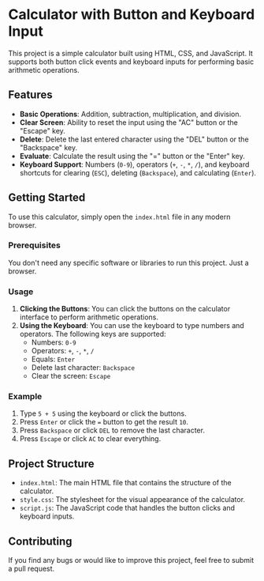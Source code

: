 # Calculator with Button and Keyboard Input

This project is a simple calculator built using HTML, CSS, and JavaScript. It supports both button click events and keyboard inputs for performing basic arithmetic operations.

## Features

- **Basic Operations**: Addition, subtraction, multiplication, and division.
- **Clear Screen**: Ability to reset the input using the "AC" button or the "Escape" key.
- **Delete**: Delete the last entered character using the "DEL" button or the "Backspace" key.
- **Evaluate**: Calculate the result using the "=" button or the "Enter" key.
- **Keyboard Support**: Numbers (`0-9`), operators (`+`, `-`, `*`, `/`), and keyboard shortcuts for clearing (`ESC`), deleting (`Backspace`), and calculating (`Enter`).

## Getting Started

To use this calculator, simply open the `index.html` file in any modern browser.

### Prerequisites

You don't need any specific software or libraries to run this project. Just a browser.

### Usage

1. **Clicking the Buttons**: You can click the buttons on the calculator interface to perform arithmetic operations.
2. **Using the Keyboard**: You can use the keyboard to type numbers and operators. The following keys are supported:
   - Numbers: `0-9`
   - Operators: `+`, `-`, `*`, `/`
   - Equals: `Enter`
   - Delete last character: `Backspace`
   - Clear the screen: `Escape`

### Example

1. Type `5 + 5` using the keyboard or click the buttons.
2. Press `Enter` or click the `=` button to get the result `10`.
3. Press `Backspace` or click `DEL` to remove the last character.
4. Press `Escape` or click `AC` to clear everything.

## Project Structure

- `index.html`: The main HTML file that contains the structure of the calculator.
- `style.css`: The stylesheet for the visual appearance of the calculator.
- `script.js`: The JavaScript code that handles the button clicks and keyboard inputs.

## Contributing

If you find any bugs or would like to improve this project, feel free to submit a pull request.
